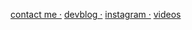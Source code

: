 [contact me ·](https://t.me/poddon007)
[devblog ·](https://t.me/joinchat/47CJIBH3V9I4ZWYy)
[instagram ·](https://instagram.com/poddon007)
[videos](https://www.youtube.com/channel/UCVINw4fq8FZlnthWZpzTbQg)
